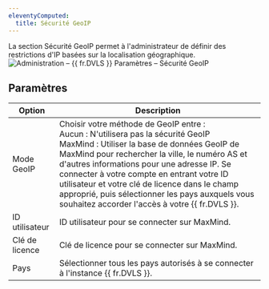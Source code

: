 ```yaml
---
eleventyComputed:
  title: Sécurité GeoIP
---
```

La section Sécurité GeoIP permet à l'administrateur de définir des restrictions d'IP basées sur la localisation géographique.
![Administration – {{ fr.DVLS }} Paramètres – Sécurité GeoIP](https://cdnweb.devolutions.net/docs/docs_en_server_ServerOp8046.png)

## Paramètres
| Option      | Description                                                               |
|-------------|---------------------------------------------------------------------------|
| Mode GeoIP  | Choisir votre méthode de GeoIP entre :<br>Aucun : N'utilisera pas la sécurité GeoIP<br>MaxMind : Utiliser la base de données GeoIP de MaxMind pour rechercher la ville, le numéro AS et d'autres informations pour une adresse IP. Se connecter à votre compte en entrant votre ID utilisateur et votre clé de licence dans le champ approprié, puis sélectionner les pays auxquels vous souhaitez accorder l'accès à votre {{ fr.DVLS }}. |
| ID utilisateur     | ID utilisateur pour se connecter sur MaxMind.                                            |
| Clé de licence | Clé de licence pour se connecter sur MaxMind.                                        |
| Pays   | Sélectionner tous les pays autorisés à se connecter à l'instance {{ fr.DVLS }}. |
